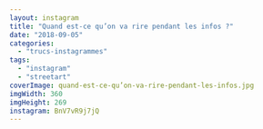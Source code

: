 ```yaml
---
layout: instagram
title: "Quand est-ce qu’on va rire pendant les infos ?"
date: "2018-09-05"
categories: 
  - "trucs-instagrammes"
tags: 
  - "instagram"
  - "streetart"
coverImage: quand-est-ce-qu’on-va-rire-pendant-les-infos.jpg
imgWidth: 360
imgHeight: 269
instagram: BnV7vR9j7jQ
---
```

